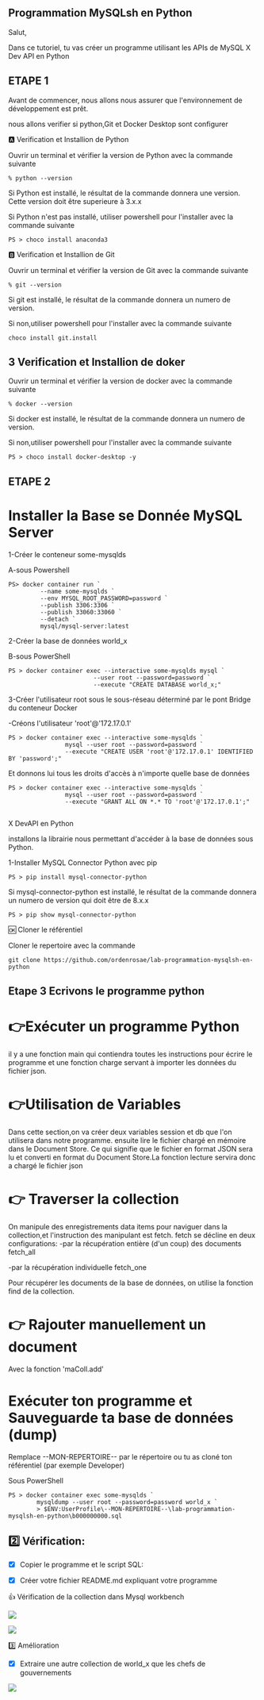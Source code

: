 ## Programmation MySQLsh en Python

Salut,

Dans ce tutoriel, tu vas créer un programme utilisant les APIs de MySQL X Dev API en Python

## ETAPE 1
Avant de commencer, nous allons nous assurer que l'environnement de développement est prêt.

nous allons verifier si python,Git et Docker Desktop sont configurer 

🅰️ Verification et Installion de Python

Ouvrir un terminal et vérifier la version de Python avec la commande suivante
```
% python --version
```
Si Python est installé, le résultat de la commande donnera une version. Cette version doit être superieure à 3.x.x

Si Python n'est pas installé, utiliser powershell pour l'installer avec la commande suivante

```
PS > choco install anaconda3
```
🅱️ Verification et Installion de Git

Ouvrir un terminal et vérifier la version de Git avec la commande suivante
```
% git --version
```
Si git est installé, le résultat de la commande donnera un numero de version.

Si non,utiliser powershell pour l'installer avec la commande suivante

```
choco install git.install
```

## 3 Verification et Installion de doker

Ouvrir un terminal et vérifier la version de docker avec la commande suivante
```
% docker --version
```
Si docker est installé, le résultat de la commande donnera un numero de version.

Si non,utiliser powershell pour l'installer avec la commande suivante

```
PS > choco install docker-desktop -y

```
## ETAPE 2

# Installer la Base se Donnée MySQL Server

1-Créer le conteneur some-mysqlds

A-sous Powershell

```
PS> docker container run `
         --name some-mysqlds `
         --env MYSQL_ROOT_PASSWORD=password `
         --publish 3306:3306 `
         --publish 33060:33060 `
         --detach `
         mysql/mysql-server:latest
 ```

2-Créer la base de données world_x

B-sous PowerShell

```
PS > docker container exec --interactive some-mysqlds mysql `
                        --user root --password=password `
                        --execute "CREATE DATABASE world_x;"
```

3-Créer l'utilisateur root sous le sous-réseau déterminé par le pont Bridge du conteneur Docker

-Créons l'utilisateur 'root'@'172.17.0.1'
```
PS > docker container exec --interactive some-mysqlds `
                mysql --user root --password=password `
                --execute "CREATE USER 'root'@'172.17.0.1' IDENTIFIED BY 'password';"
```
Et donnons lui tous les droits d'accès à n'importe quelle base de données

```
PS > docker container exec --interactive some-mysqlds `
                mysql --user root --password=password `
                --execute "GRANT ALL ON *.* TO 'root'@'172.17.0.1';"
                
```
 X DevAPI en Python

installons la librairie nous permettant d'accéder à la base de données sous Python.

1-Installer MySQL Connector Python avec pip
```
PS > pip install mysql-connector-python
```
Si mysql-connector-python est installé, le résultat de la commande donnera un numero de version qui doit être de 8.x.x
```
PS > pip show mysql-connector-python 
```
🆗 Cloner le référentiel


Cloner le repertoire avec la commande 

```
git clone https://github.com/ordenrosae/lab-programmation-mysqlsh-en-python
```

## Etape 3 Ecrivons le programme python

# 👉Exécuter un programme Python
il y a une fonction main qui contiendra toutes les instructions pour écrire le programme et une fonction charge servant à importer les données du fichier json.

# 👉Utilisation de Variables
Dans cette section,on va créer deux variables session et db que l'on utilisera dans notre programme.
ensuite lire le fichier chargé en mémoire dans le Document Store. Ce qui signifie que le fichier en format JSON sera lu et converti en format du Document Store.La fonction lecture servira donc a chargé le fichier json

# 👉 Traverser la collection 
On manipule des enregistrements data items pour naviguer dans la collection,et l'instruction des manipulant est fetch. 
fetch se décline en deux configurations:
-par la récupération entière (d'un coup) des documents fetch_all

-par la récupération individuelle fetch_one

Pour récupérer les documents de la base de données, on utilise la fonction find de la collection.

# 👉 Rajouter manuellement un document

Avec la fonction 'maColl.add'

# Exécuter ton programme et Sauveguarde ta base de données (dump)

Remplace --MON-REPERTOIRE-- par le répertoire ou tu as cloné ton référentiel (par exemple Developer)

Sous PowerShell
```
PS > docker container exec some-mysqlds `
        mysqldump --user root --password=password world_x `
        > $ENV:UserProfile\--MON-REPERTOIRE--\lab-programmation-mysqlsh-en-python\b000000000.sql
```

## :two: Vérification: 

- [x] Copier le programme et le script SQL:	

- [x] Créer votre fichier README.md expliquant votre programme	

👍 Vérification de la collection dans Mysql workbench

<img src="w1.JPG"></img>

<img src="w2.JPG"></img>

3️⃣ Amélioration

* [x] Extraire une autre collection de world_x que les chefs de gouvernements	

<img src="w3.JPG"></img>








